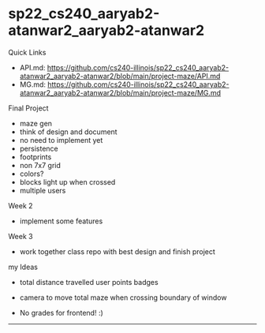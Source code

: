 # sp22_cs240_aaryab2-atanwar2_aaryab2-atanwar2

Quick Links

- API.md: https://github.com/cs240-illinois/sp22_cs240_aaryab2-atanwar2_aaryab2-atanwar2/blob/main/project-maze/API.md
- MG.md: https://github.com/cs240-illinois/sp22_cs240_aaryab2-atanwar2_aaryab2-atanwar2/blob/main/project-maze/MG.md

Final Project

- maze gen
- think of design and document
- no need to implement yet
- persistence
- footprints
- non 7x7 grid
- colors?
- blocks light up when crossed
- multiple users

Week 2

- implement some features

Week 3

- work together class repo with best design and finish project

my Ideas

- total distance travelled user points badges
- camera to move total maze when crossing boundary of window

- No grades for frontend! :)

---
